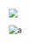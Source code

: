 ![](https://komarev.com/ghpvc/?username=asseukihuh&abbreviated=true)
<p><img align="center" src="https://github-readme-streak-stats.herokuapp.com/?user=asseukihuh&" alt="a" /></p>

